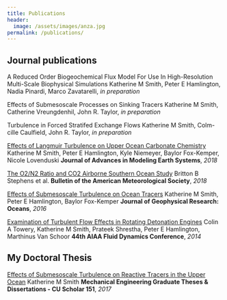 ```yaml
---
title: Publications
header:
  image: /assets/images/anza.jpg
permalink: /publications/
---
```


## Journal publications

A Reduced Order Biogeochemical Flux Model For Use In High-Resolution Multi-Scale Biophysical Simulations
Katherine M Smith, Peter E Hamlington, Nadia Pinardi, Marco Zavatarelli, *in preparation*

Effects of Submesoscale Processes on Sinking Tracers
Katherine M Smith, Catherine Vreungdenhil, John R. Taylor, *in preparation*

Turbulence in Forced Stratifed Exchange Flows
Katherine M Smith, Colm-cille Caulfield, John R. Taylor, *in preparation*

[Effects of Langmuir Turbulence on Upper Ocean Carbonate Chemistry][4]  Katherine M Smith, Peter E Hamlington, Kyle Niemeyer, Baylor Fox-Kemper, Nicole Lovenduski  **Journal of Advances in Modeling Earth Systems**, *2018*

[The O2/N2 Ratio and CO2 Airborne Southern Ocean Study][3]  Britton B Stephens et al.  **Bulletin of the American Meteorological Society**, *2018*   

[Effects of Submesoscale Turbulence on Ocean Tracers][2]  Katherine M Smith, Peter E Hamlington, Baylor Fox-Kemper  **Journal of Geophysical Research: Oceans**, *2016*  

[Examination of Turbulent Flow Effects in Rotating Detonation Engines][1]  Colin A Towery, Katherine M Smith, Prateek Shrestha, Peter E Hamlington, Marthinus Van Schoor  **44th AIAA Fluid Dynamics Conference**, *2014*   

## My Doctoral Thesis
[Effects of Submesoscale Turbulence on Reactive Tracers in the Upper Ocean][5]  Katherine M Smith  **Mechanical Engineering Graduate Theses & Dissertations - CU Scholar 151**, *2017*

[5]: https://scholar.colorado.edu/cgi/viewcontent.cgi?article=1151&context=mcen_gradetds
[4]: https://agupubs.onlinelibrary.wiley.com/doi/abs/10.1029/2018MS001486
[3]: https://journals.ametsoc.org/doi/abs/10.1175/BAMS-D-16-0206.1
[2]: https://arc.aiaa.org/doi/abs/10.2514/6.2014-3031
[1]: https://agupubs.onlinelibrary.wiley.com/doi/full/10.1002/2015JC011089 
